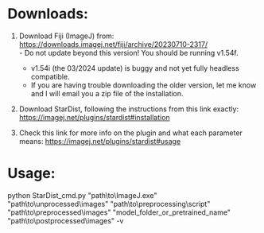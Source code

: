 # Downloads:

1.	Download Fiji (ImageJ) from: https://downloads.imagej.net/fiji/archive/20230710-2317/ <br />
          - Do not update beyond this version! You should be running v1.54f. <br />
  	  - v1.54i (the 03/2024 update) is buggy and not yet fully headless compatible. <br />
  	  - If you are having trouble downloading the older version, let me know and I will email you a zip file of the installation.

3.	Download StarDist, following the instructions from this link exactly: https://imagej.net/plugins/stardist#installation

4.	Check this link for more info on the plugin and what each parameter means: https://imagej.net/plugins/stardist#usage


# Usage:

python StarDist_cmd.py "path\to\ImageJ.exe" "path\to\unprocessed\images"
                       "path\to\preprocessing\script" "path\to\preprocessed\images"
                       "model_folder_or_pretrained_name" "path\to\postprocessed\images" -v
